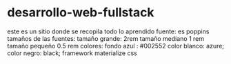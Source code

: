 # desarrollo-web-fullstack
este es un sitio donde  se  recopila  todo lo aprendido
fuente: es poppins
tamaños de las  fuentes:
tamaño grande: 2rem
tamaño mediano 1 rem
tamaño pequeño 0.5 rem
colores:
fondo azul : #002552
color blanco: azure;
color negro: black;
framework materialize css

